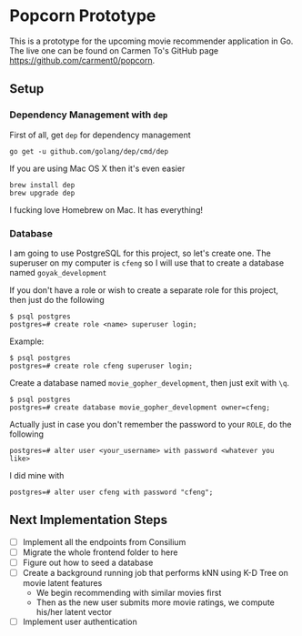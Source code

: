 # Popcorn Prototype
This is a prototype for the upcoming movie recommender application in Go. The live one can be found on Carmen To's GitHub page https://github.com/carment0/popcorn.

## Setup
### Dependency Management with `dep`
First of all, get `dep` for dependency management

```
go get -u github.com/golang/dep/cmd/dep
```

If you are using Mac OS X then it's even easier

```
brew install dep
brew upgrade dep
```

I fucking love Homebrew on Mac. It has everything!

### Database
I am going to use PostgreSQL for this project, so let's create one. The superuser on my computer is `cfeng` so I will
use that to create a database named `goyak_development`

If you don't have a role or wish to create a separate role for this project, then just do the following
```
$ psql postgres
postgres=# create role <name> superuser login;
```

Example:
```
$ psql postgres
postgres=# create role cfeng superuser login;
```

Create a database named `movie_gopher_development`, then just exit with `\q`.
```
$ psql postgres
postgres=# create database movie_gopher_development owner=cfeng;
```

Actually just in case you don't remember the password to your `ROLE`, do the following
```
postgres=# alter user <your_username> with password <whatever you like>
```

I did mine with
```
postgres=# alter user cfeng with password "cfeng";
```

## Next Implementation Steps
* [ ] Implement all the endpoints from Consilium
* [ ] Migrate the whole frontend folder to here
* [ ] Figure out how to seed a database
* [ ] Create a background running job that performs kNN using K-D Tree on movie latent features
  * We begin recommending with similar movies first
  * Then as the new user submits more movie ratings, we compute his/her latent vector
* [ ] Implement user authentication

